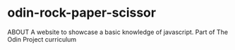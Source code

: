 # odin-rock-paper-scissor
ABOUT A website to showcase a basic knowledge of javascript. Part of The Odin Project curriculum